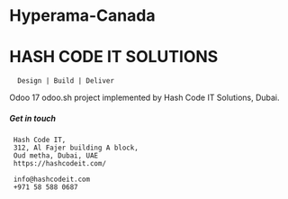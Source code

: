# Hyperama-Canada
# HASH CODE IT SOLUTIONS
      Design | Build | Deliver


Odoo 17 odoo.sh project implemented by Hash Code IT Solutions, Dubai.
##### Get in touch
     Hash Code IT,
     312, Al Fajer building A block,
     Oud metha, Dubai, UAE
     https://hashcodeit.com/

     info@hashcodeit.com
     +971 58 588 0687